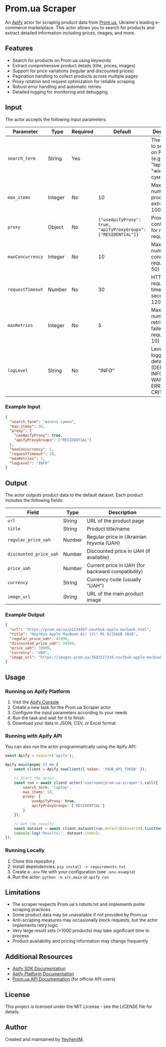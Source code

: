 # Prom.ua Scraper

An [Apify](https://apify.com) actor for scraping product data from [Prom.ua](https://prom.ua), Ukraine's leading e-commerce marketplace. This actor allows you to search for products and extract detailed information including prices, images, and more.

## Features

- Search for products on Prom.ua using keywords
- Extract comprehensive product details (title, prices, images)
- Support for price variations (regular and discounted prices)
- Pagination handling to collect products across multiple pages
- Proxy rotation and request optimization for reliable scraping
- Robust error handling and automatic retries
- Detailed logging for monitoring and debugging

## Input

The actor accepts the following input parameters:

| Parameter | Type | Required | Default | Description |
|-----------|------|----------|---------|-------------|
| `search_term` | String | Yes | | The keyword to search for on Prom.ua (e.g., "laptop", "жіночі сумки") |
| `max_items` | Integer | No | 10 | Maximum number of products to extract (1-1000) |
| `proxy` | Object | No | `{"useApifyProxy": true, "apifyProxyGroups": ["RESIDENTIAL"]}` | Proxy configuration for making requests |
| `maxConcurrency` | Integer | No | 10 | Maximum number of concurrent requests (1-50) |
| `requestTimeout` | Number | No | 30 | HTTP request timeout in seconds (5-120) |
| `maxRetries` | Integer | No | 5 | Maximum number of retries for failed requests (0-10) |
| `logLevel` | String | No | "INFO" | Level of logging detail (DEBUG, INFO, WARNING, ERROR, CRITICAL) |

### Example Input

```json
{
  "search_term": "жіночі сумки",
  "max_items": 50,
  "proxy": {
    "useApifyProxy": true,
    "apifyProxyGroups": ["RESIDENTIAL"]
  },
  "maxConcurrency": 5,
  "requestTimeout": 30,
  "maxRetries": 3,
  "logLevel": "INFO"
}
```

## Output

The actor outputs product data to the default dataset. Each product includes the following fields:

| Field | Type | Description |
|-------|------|-------------|
| `url` | String | URL of the product page |
| `title` | String | Product title/name |
| `regular_price_uah` | Number | Regular price in Ukrainian hryvnia (UAH) |
| `discounted_price_uah` | Number | Discounted price in UAH (if available) |
| `price_uah` | Number | Current price in UAH (for backward compatibility) |
| `currency` | String | Currency code (usually "UAH") |
| `image_url` | String | URL of the main product image |

### Example Output

```json
{
  "url": "https://prom.ua/ua/p1234567-noutbuk-apple-macbook.html",
  "title": "Ноутбук Apple MacBook Air 13\" M1 8/256GB 2020",
  "regular_price_uah": 42999,
  "discounted_price_uah": 39999,
  "price_uah": 39999,
  "currency": "UAH",
  "image_url": "https://images.prom.ua/3642517334_noutbuk-apple-macbook.jpg"
}
```

## Usage

### Running on Apify Platform

1. Visit the [Apify Console](https://console.apify.com)
2. Create a new task for the Prom.ua Scraper actor
3. Configure the input parameters according to your needs
4. Run the task and wait for it to finish
5. Download your data in JSON, CSV, or Excel format

### Running with Apify API

You can also run the actor programmatically using the Apify API:

```javascript
const Apify = require('apify');

Apify.main(async () => {
    const client = Apify.newClient({ token: 'YOUR_API_TOKEN' });

    // Start the actor
    const run = await client.actor('username/prom-ua-scraper').call({
        search_term: 'laptop',
        max_items: 50,
        proxy: {
            useApifyProxy: true,
            apifyProxyGroups: ['RESIDENTIAL']
        }
    });

    // Get the results
    const dataset = await client.dataset(run.defaultDatasetId).listItems();
    console.log('Results:', dataset.items);
});
```

### Running Locally

1. Clone this repository
2. Install dependencies: `pip install -r requirements.txt`
3. Create a `.env` file with your configuration (see `.env.example`)
4. Run the actor: `python -m src.main` or `apify run`

## Limitations

- The scraper respects Prom.ua's robots.txt and implements polite scraping practices
- Some product data may be unavailable if not provided by Prom.ua
- Anti-scraping measures may occasionally block requests, but the actor implements retry logic
- Very large result sets (>1000 products) may take significant time to process
- Product availability and pricing information may change frequently

## Additional Resources

- [Apify SDK Documentation](https://docs.apify.com/sdk/python)
- [Apify Platform Documentation](https://docs.apify.com/platform)
- [Prom.ua API Documentation](https://public-api.docs.prom.ua/) (for official API users)

## License

This project is licensed under the MIT License - see the LICENSE file for details.

## Author

Created and maintained by [YevheniiM](https://github.com/YevheniiM).

